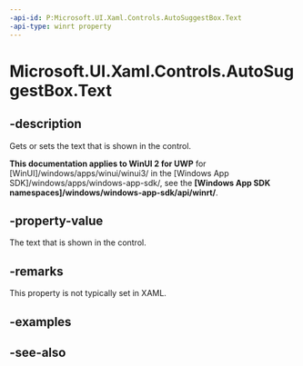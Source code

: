 ```yaml
---
-api-id: P:Microsoft.UI.Xaml.Controls.AutoSuggestBox.Text
-api-type: winrt property
---
```


<!-- Property syntax
public string Text { get;  set; }
-->

# Microsoft.UI.Xaml.Controls.AutoSuggestBox.Text

## -description
Gets or sets the text that is shown in the control.

**This documentation applies to WinUI 2 for UWP** for [WinUI]/windows/apps/winui/winui3/ in the [Windows App SDK]/windows/apps/windows-app-sdk/, see the **[Windows App SDK namespaces]/windows/windows-app-sdk/api/winrt/**.

## -property-value
The text that is shown in the control.

## -remarks
This property is not typically set in XAML.

## -examples

## -see-also
